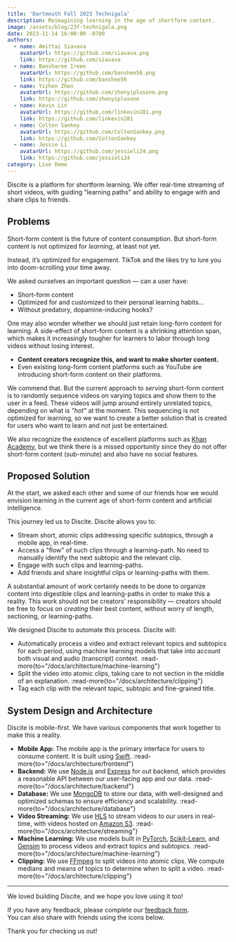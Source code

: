 ```yaml
---
title: 'Dartmouth Fall 2023 Technigala'
description: Reimagining learning in the age of shortform content.
image: /assets/blog/23f-technigala.png
date: 2023-11-14 16:00:00 -0700
authors:
  - name: Amittai Siavava
    avatarUrl: https://github.com/siavava.png
    link: https://github.com/siavava
  - name: Bansharee Ireen
    avatarUrl: https://github.com/banshee56.png
    link: https://github.com/banshee56
  - name: Yizhen Zhen
    avatarUrl: https://github.com/zhenyiplusone.png
    link: https://github.com/zhenyiplusone
  - name: Kevin Lin
    avatarUrl: https://github.com/linkevin281.png
    link: https://github.com/linkevin281
  - name: Colton Sankey
    avatarUrl: https://github.com/ColtonSankey.png
    link: https://github.com/ColtonSankey
  - name: Jessie Li
    avatarUrl: https://github.com/jessieli24.png
    link: https://github.com/jessieli24
category: Live Demo
---
```


Discite is a platform for shortform learning.
We offer real-time streaming of short videos, with guiding "learning paths"
and ability to engage with and share clips to friends.

## Problems

Short-form content is the future of content consumption.
But short-form content is not optimized for _learning_, at least not yet.

Instead, it’s optimized for engagement.
TikTok and the likes try to lure you into doom-scrolling your time away.

We asked ourselves an important question &mdash; can a user have:

- Short-form content
- Optimized for and customized to their personal learning habits…
- Without predatory, dopamine-inducing hooks?

One may also wonder whether we should just retain long-form content for learning.
A side-effect of short-form content is a shrinking attention span,
which makes it increasingly tougher for learners to labor through long videos without losing interest.

- **Content creators recognize this, and want to make shorter content.**
- Even existing long-form content platforms such as YouTube are introducing short-form content on their platforms.

We commend that.
But the current approach to _serving_ short-form content is to randomly sequence videos on varying topics
and show them to the user in a feed. These videos will jump around entirely unrelated topics, depending
on what is _"hot"_ at the moment.
This sequencing is not optimized for learning, so we want to create a better solution that is
created for users who want to learn and not just be entertained.

We also recognize the existence of excellent platforms such as [Khan Academy][khan], but we think
there is a missed opportunity since they do not offer short-form content (sub-minute)
and also have no social features.

## Proposed Solution

At the start, we asked each other and some of our friends how we would envision learning in the current age
of short-form content and artificial intelligence.

This journey led us to Discite. Discite allows you to:

- Stream short, atomic clips addressing specific subtopics, through a mobile app, in real-time.
- Access a "flow" of such clips through a learning-path.
  No need to manually identify the next subtopic and the relevant clip.
- Engage with such clips and learning-paths.
- Add friends and share insightful clips or learning-paths with them.

A substantial amount of work certainly needs to be done to organize content into digestible clips and learning-paths
in order to make this a reality.
This work should not be creators' responsibility &mdash; creators should be free to focus on
_creating_ their best content, without worry of length, sectioning, or learning-paths.

We designed Discite to automate this process. Discite will:

- Automatically process a video and extract relevant topics and subtopics for each period,
  using machine learning models that take into account both visual and audio (transcript) context.
  :read-more{to="/docs/architecture/machine-learning"}
- Split the video into atomic clips, taking care to not section in the middle of an explanation.
  :read-more{to="/docs/architecture/clipping"}
- Tag each clip with the relevant topic, subtopic and fine-grained title.

## System Design and Architecture

Discite is mobile-first.
We have various components that work together to make this a reality.

- **Mobile App:** The mobile app is the primary interface for users to consume content.
  It is built using [Swift][swift].
  :read-more{to="/docs/architecture/frontend"}
- **Backend:** We use [Node.js][node] and [Express][express] for out backend, which provides a reasonable API between our user-facing app and our data.
  :read-more{to="/docs/architecture/backend"}
- **Database:** We use [MongoDB][mongo] to store our data, with well-designed and optimized schemas to ensure efficiency and scalability.
  :read-more{to="/docs/architecture/database"}
- **Video Streaming:** We use [HLS][hls] to stream videos to our users in real-time, with videos hosted on [Amazon S3][s3].
  :read-more{to="/docs/architecture/streaming"}
- **Machine Learning:** We use models built in [PyTorch][torch], [Scikit-Learn][sklearn], and [Gensim][gensim]
  to process videos and extract topics and subtopics.
  :read-more{to="/docs/architecture/machine-learning"}
- **Clipping:** We use [FFmpeg][ffmpeg] to split videos into atomic clips. We compute medians and means of topics
  to determine when to split a video.
  :read-more{to="/docs/architecture/clipping"}

---

We loved building Discite, and we hope you love using it too!

If you have any feedback, please complete our [feedback form][feedback-form].  
You can also share with friends using the icons below.

Thank you for checking us out!

[khan]: https://www.khanacademy.org
[swift]: https://swift.org
[node]: https://nodejs.org
[express]: https://expressjs.com
[mongo]: https://www.mongodb.com
[hls]: ttps://developer.apple.com/documentation/http-live-streaming/deploying-a-basic-http-live-streaming-hls-stream
[s3]: https://aws.amazon.com/s3/
[torch]: https://pytorch.org
[sklearn]: https://scikit-learn.org/stable/
[gensim]: https://radimrehurek.com/gensim/
[ffmpeg]: https://ffmpeg.org
[feedback-form]: https://forms.gle/13xUh7YfQjrNkYvG8

